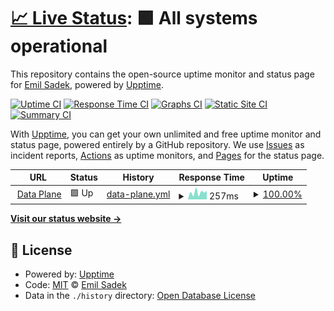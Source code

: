 # [📈 Live Status](https://esadek.github.io/rudderstack-uptime): <!--live status--> **🟩 All systems operational**

This repository contains the open-source uptime monitor and status page for [Emil Sadek](emilsadek.com), powered by [Upptime](https://github.com/upptime/upptime).

[![Uptime CI](https://github.com/esadek/rudderstack-uptime/workflows/Uptime%20CI/badge.svg)](https://github.com/esadek/rudderstack-uptime/actions?query=workflow%3A%22Uptime+CI%22)
[![Response Time CI](https://github.com/esadek/rudderstack-uptime/workflows/Response%20Time%20CI/badge.svg)](https://github.com/esadek/rudderstack-uptime/actions?query=workflow%3A%22Response+Time+CI%22)
[![Graphs CI](https://github.com/esadek/rudderstack-uptime/workflows/Graphs%20CI/badge.svg)](https://github.com/esadek/rudderstack-uptime/actions?query=workflow%3A%22Graphs+CI%22)
[![Static Site CI](https://github.com/esadek/rudderstack-uptime/workflows/Static%20Site%20CI/badge.svg)](https://github.com/esadek/rudderstack-uptime/actions?query=workflow%3A%22Static+Site+CI%22)
[![Summary CI](https://github.com/esadek/rudderstack-uptime/workflows/Summary%20CI/badge.svg)](https://github.com/esadek/rudderstack-uptime/actions?query=workflow%3A%22Summary+CI%22)

With [Upptime](https://upptime.js.org), you can get your own unlimited and free uptime monitor and status page, powered entirely by a GitHub repository. We use [Issues](https://github.com/esadek/rudderstack-uptime/issues) as incident reports, [Actions](https://github.com/esadek/rudderstack-uptime/actions) as uptime monitors, and [Pages](https://esadek.github.io/rudderstack-uptime) for the status page.

<!--start: status pages-->
<!-- This summary is generated by Upptime (https://github.com/upptime/upptime) -->
<!-- Do not edit this manually, your changes will be overwritten -->
<!-- prettier-ignore -->
| URL | Status | History | Response Time | Uptime |
| --- | ------ | ------- | ------------- | ------ |
| <img alt="" src="https://icons.duckduckgo.com/ip3/hosted.rudderlabs.com.ico" height="13"> [Data Plane](https://hosted.rudderlabs.com) | 🟩 Up | [data-plane.yml](https://github.com/esadek/rudderstack-uptime/commits/HEAD/history/data-plane.yml) | <details><summary><img alt="Response time graph" src="./graphs/data-plane/response-time-week.png" height="20"> 257ms</summary><br><a href="https://esadek.github.io/rudderstack-uptime/history/data-plane"><img alt="Response time 250" src="https://img.shields.io/endpoint?url=https%3A%2F%2Fraw.githubusercontent.com%2Fesadek%2Frudderstack-uptime%2FHEAD%2Fapi%2Fdata-plane%2Fresponse-time.json"></a><br><a href="https://esadek.github.io/rudderstack-uptime/history/data-plane"><img alt="24-hour response time 344" src="https://img.shields.io/endpoint?url=https%3A%2F%2Fraw.githubusercontent.com%2Fesadek%2Frudderstack-uptime%2FHEAD%2Fapi%2Fdata-plane%2Fresponse-time-day.json"></a><br><a href="https://esadek.github.io/rudderstack-uptime/history/data-plane"><img alt="7-day response time 257" src="https://img.shields.io/endpoint?url=https%3A%2F%2Fraw.githubusercontent.com%2Fesadek%2Frudderstack-uptime%2FHEAD%2Fapi%2Fdata-plane%2Fresponse-time-week.json"></a><br><a href="https://esadek.github.io/rudderstack-uptime/history/data-plane"><img alt="30-day response time 253" src="https://img.shields.io/endpoint?url=https%3A%2F%2Fraw.githubusercontent.com%2Fesadek%2Frudderstack-uptime%2FHEAD%2Fapi%2Fdata-plane%2Fresponse-time-month.json"></a><br><a href="https://esadek.github.io/rudderstack-uptime/history/data-plane"><img alt="1-year response time 250" src="https://img.shields.io/endpoint?url=https%3A%2F%2Fraw.githubusercontent.com%2Fesadek%2Frudderstack-uptime%2FHEAD%2Fapi%2Fdata-plane%2Fresponse-time-year.json"></a></details> | <details><summary><a href="https://esadek.github.io/rudderstack-uptime/history/data-plane">100.00%</a></summary><a href="https://esadek.github.io/rudderstack-uptime/history/data-plane"><img alt="All-time uptime 100.00%" src="https://img.shields.io/endpoint?url=https%3A%2F%2Fraw.githubusercontent.com%2Fesadek%2Frudderstack-uptime%2FHEAD%2Fapi%2Fdata-plane%2Fuptime.json"></a><br><a href="https://esadek.github.io/rudderstack-uptime/history/data-plane"><img alt="24-hour uptime 100.00%" src="https://img.shields.io/endpoint?url=https%3A%2F%2Fraw.githubusercontent.com%2Fesadek%2Frudderstack-uptime%2FHEAD%2Fapi%2Fdata-plane%2Fuptime-day.json"></a><br><a href="https://esadek.github.io/rudderstack-uptime/history/data-plane"><img alt="7-day uptime 100.00%" src="https://img.shields.io/endpoint?url=https%3A%2F%2Fraw.githubusercontent.com%2Fesadek%2Frudderstack-uptime%2FHEAD%2Fapi%2Fdata-plane%2Fuptime-week.json"></a><br><a href="https://esadek.github.io/rudderstack-uptime/history/data-plane"><img alt="30-day uptime 100.00%" src="https://img.shields.io/endpoint?url=https%3A%2F%2Fraw.githubusercontent.com%2Fesadek%2Frudderstack-uptime%2FHEAD%2Fapi%2Fdata-plane%2Fuptime-month.json"></a><br><a href="https://esadek.github.io/rudderstack-uptime/history/data-plane"><img alt="1-year uptime 100.00%" src="https://img.shields.io/endpoint?url=https%3A%2F%2Fraw.githubusercontent.com%2Fesadek%2Frudderstack-uptime%2FHEAD%2Fapi%2Fdata-plane%2Fuptime-year.json"></a></details>

<!--end: status pages-->

[**Visit our status website →**](https://esadek.github.io/rudderstack-uptime)

## 📄 License

- Powered by: [Upptime](https://github.com/upptime/upptime)
- Code: [MIT](./LICENSE) © [Emil Sadek](emilsadek.com)
- Data in the `./history` directory: [Open Database License](https://opendatacommons.org/licenses/odbl/1-0/)
